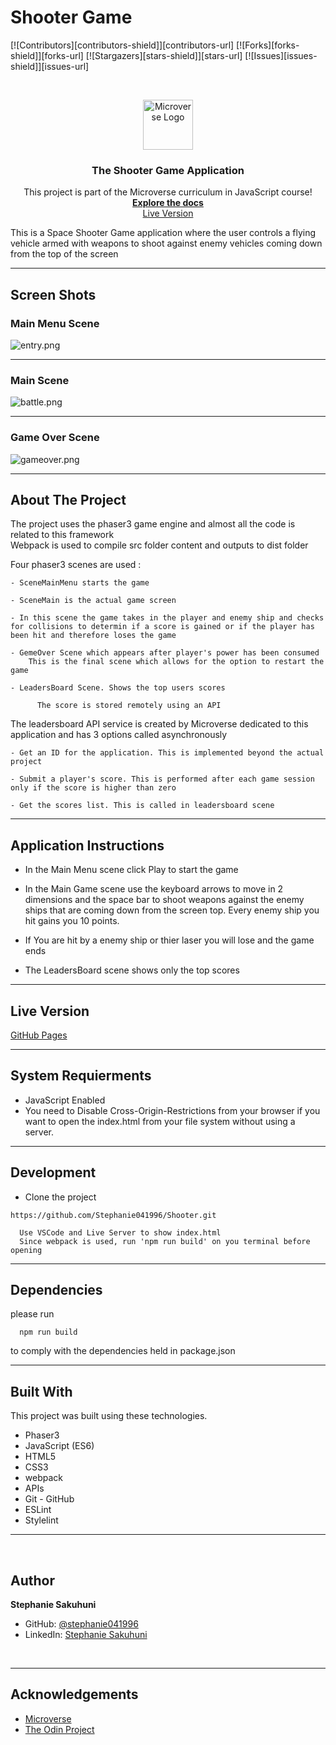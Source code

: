 # Shooter Game

<!--
*** Thanks for checking out this README Template. If you have a suggestion that would
*** make this better, please fork the repo and create a pull request or simply open
*** an issue with the tag "enhancement".
*** Thanks again! Now go create something AMAZING! :D
-->

<!-- PROJECT SHIELDS -->
<!--
*** I'm using markdown "reference style" links for readability.
*** Reference links are enclosed in brackets [ ] instead of parentheses ( ).
*** See the bottom of this document for the declaration of the reference variables
*** for contributors-url, forks-url, etc. This is an optional, concise syntax you may use.
*** https://www.markdownguide.org/basic-syntax/#reference-style-links
-->

[![Contributors][contributors-shield]][contributors-url]
[![Forks][forks-shield]][forks-url]
[![Stargazers][stars-shield]][stars-url]
[![Issues][issues-shield]][issues-url]

<!-- PROJECT LOGO -->
<br />
<p align="center">
  <a href="https://github.com/Stephanie041996/Shooter">
    <img src="src/resources/images/microverse.png" alt="Microverse Logo" width="80" height="80">
  </a>
  
  <h3 align="center">The Shooter Game Application</h3>
  
  <p align="center">
    This project is part of the Microverse curriculum in JavaScript course!
    <br />
    <a href="https://github.com/Stephanie041996/Shooter"><strong>Explore the docs</strong></a>
    <br />
    <a href="https://github.com/Stephanie041996/Shooter">Live Version</a>
    <br />
    
  </p>
</p>

This is a Space Shooter Game application where the user controls a flying vehicle armed with weapons to shoot against enemy vehicles coming down from the top of the screen

<hr />





## Screen Shots  
### Main Menu Scene  
<img src="src/content/menu.png" alt="entry.png">
<hr />

### Main Scene  
<img src="src/content/main.png" alt="battle.png">
<hr />

### Game Over Scene  
<img src="src/content/gameover.png" alt="gameover.png">
<hr />


<!-- ABOUT THE PROJECT -->

## About The Project  

  The project uses the phaser3 game engine and almost all the code is related to this framework  
  Webpack is used to compile src folder content and outputs to dist folder  
   

  Four phaser3 scenes are used :  

    - SceneMainMenu starts the game    

    - SceneMain is the actual game screen  

    - In this scene the game takes in the player and enemy ship and checks for collisions to determin if a score is gained or if the player has been hit and therefore loses the game

    - GemeOver Scene which appears after player's power has been consumed  
        This is the final scene which allows for the option to restart the game

    - LeadersBoard Scene. Shows the top users scores 

          The score is stored remotely using an API  


  The leadersboard API service is created by Microverse dedicated to this application and has 3 options called asynchronously  

    - Get an ID for the application. This is implemented beyond the actual project  

    - Submit a player's score. This is performed after each game session only if the score is higher than zero  

    - Get the scores list. This is called in leadersboard scene  

<hr/>

<!-- ABOUT THE PROJECT -->

## Application Instructions  

  * In the Main Menu scene click Play to start the game    

  * In the Main Game scene use the keyboard arrows to move in 2 dimensions and the space bar to shoot weapons against the enemy ships that are coming down from the screen top. Every enemy ship you hit gains you 10 points. 
      
  * If You are hit by a enemy ship or thier laser you will lose and the game ends 

  * The LeadersBoard scene shows only the top scores  

<hr/>

## Live Version

[GitHub Pages]()

<hr/>

## System Requierments

  - JavaScript Enabled  
  - You need to Disable Cross-Origin-Restrictions from your browser if you want to open the index.html from your file system without using a server.  

<hr/>

## Development
  * Clone the project
  ```
  https://github.com/Stephanie041996/Shooter.git
    
    Use VSCode and Live Server to show index.html
    Since webpack is used, run 'npm run build' on you terminal before opening
  ``` 
<hr/>

## Dependencies

  please run
  ```
    npm run build
  ```
  to comply with the dependencies held in package.json
<hr/>

## Built With

This project was built using these technologies.

  - Phaser3  
  - JavaScript (ES6)  
  - HTML5  
  - CSS3  
  - webpack  
  - APIs  
  - Git - GitHub  
  - ESLint  
  - Stylelint  

<hr/>

<!-- CONTACT -->


​
## Author
**Stephanie Sakuhuni**

- GitHub: [@stephanie041996](https://github.com/Stephanie041996)
- LinkedIn: [Stephanie Sakuhuni](www.linkedin.com/in/stephanie-michelle-sakuhuni) 

​
<hr/>
<!-- ACKNOWLEDGEMENTS -->

## Acknowledgements

  - [Microverse](https://www.microverse.org/)
  - [The Odin Project](https://www.theodinproject.com/)







